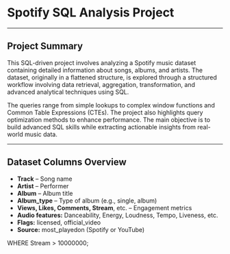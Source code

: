 # Spotify SQL Analysis Project

---

## Project Summary

This SQL-driven project involves analyzing a Spotify music dataset containing detailed information about songs, albums, and artists. The dataset, originally in a flattened structure, is explored through a structured workflow involving data retrieval, aggregation, transformation, and advanced analytical techniques using SQL.

The queries range from simple lookups to complex window functions and Common Table Expressions (CTEs). The project also highlights query optimization methods to enhance performance. The main objective is to build advanced SQL skills while extracting actionable insights from real-world music data.

---

## Dataset Columns Overview

- **Track** – Song name  
- **Artist** – Performer  
- **Album** – Album title  
- **Album_type** – Type of album (e.g., single, album)  
- **Views, Likes, Comments, Stream**, etc. – Engagement metrics  
- **Audio features:** Danceability, Energy, Loudness, Tempo, Liveness, etc.  
- **Flags:** licensed, official_video  
- **Source:** most_playedon (Spotify or YouTube)

WHERE Stream > 10000000;

